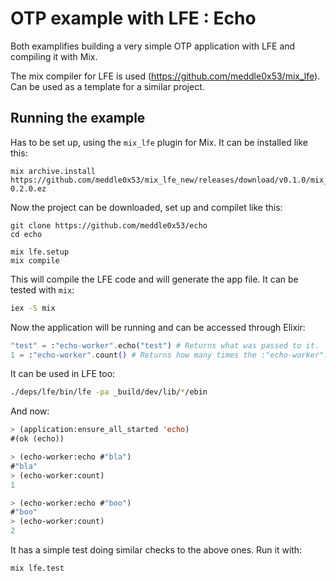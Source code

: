 # OTP example with LFE : Echo

Both examplifies building a very simple OTP application with LFE and compiling it
with Mix.

The mix compiler for LFE is used (https://github.com/meddle0x53/mix_lfe).
Can be used as a template for a similar project.

## Running the example

Has to be set up, using the `mix_lfe` plugin for Mix.
It can be installed like this:

```
mix archive.install https://github.com/meddle0x53/mix_lfe_new/releases/download/v0.1.0/mix_lfe_new-0.2.0.ez
```

Now the project can be downloaded, set up and compilet like this:

```
git clone https://github.com/meddle0x53/echo
cd echo

mix lfe.setup
mix compile
```

This will compile the LFE code and will generate the app file.
It can be tested with `mix`:

```bash
iex -S mix
```

Now the application will be running and can be accessed through Elixir:

```elixir
"test" = :"echo-worker".echo("test") # Returns what was passed to it.
1 = :"echo-worker".count() # Returns how many times the :"echo-worker".echo/1 function was called.
```

It can be used in LFE too:

```bash
./deps/lfe/bin/lfe -pa _build/dev/lib/*/ebin
```

And now:

```lisp
> (application:ensure_all_started 'echo)
#(ok (echo))

> (echo-worker:echo #"bla")
#"bla"
> (echo-worker:count)
1

> (echo-worker:echo #"boo")
#"boo"
> (echo-worker:count)
2
```

It has a simple test doing similar checks to the above ones.
Run it with:

```
mix lfe.test
```
